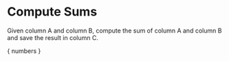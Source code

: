 # Compute Sums

Given column A and column B, compute the sum of column A and column B and save the result in column C.

{ numbers }
